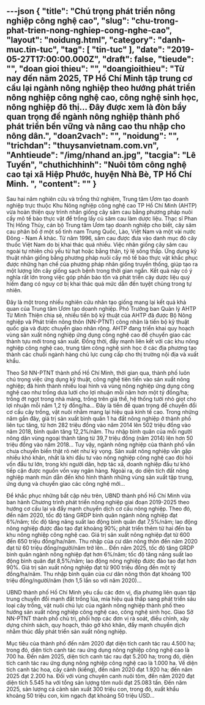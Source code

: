 ---json
{
    "title": "Chú trọng phát triển nông nghiệp công nghệ cao",
    "slug": "chu-trong-phat-trien-nong-nghiep-cong-nghe-cao",
    "layout": "noidung.html",
    "category": "danh-muc.tin-tuc",
    "tag": [
        "tin-tuc"
    ],
    "date": "2019-05-27T17:00:00.000Z",
    "draft": false,
    "tieude": "",
    "doan gioi thieu": "",
    "doangioithieu": "Từ nay đến năm 2025, TP Hồ Chí Minh tập trung cơ cấu lại ngành nông nghiệp theo hướng phát triển nông nghiệp công nghệ cao, công nghệ sinh học, nông nghiệp đô thị... Ðây được xem là đòn bẩy quan trọng để ngành nông nghiệp thành phố phát triển bền vững và nâng cao thu nhập cho nông dân.",
    "doan2vach": "",
    "noidung": "",
    "trichdan": "thuysanvietnam.com.vn",
    "Anhtieude": "/img/nhand an.jpg",
    "tacgia": "Lê Tuyến",
    "chuthichhinh": "Nuôi tôm công nghệ cao tại xã Hiệp Phước, huyện Nhà Bè, TP Hồ Chí Minh. ",
    "__content__": ""
}
---
<p>Sau hai năm nghi&ecirc;n cứu v&agrave; trồng thử nghiệm, Trung t&acirc;m Ươm tạo doanh nghiệp trực thuộc Khu N&ocirc;ng nghiệp c&ocirc;ng nghệ cao TP Hồ Ch&iacute; Minh (AHTP) vừa ho&agrave;n thiện quy tr&igrave;nh nh&acirc;n giống c&acirc;y s&acirc;m cau bằng phương ph&aacute;p nu&ocirc;i cấy m&ocirc; tế b&agrave;o thực vật để trồng lấy củ s&acirc;m cau l&agrave;m dược liệu. Thạc sĩ Phan Thị Hồng Thủy, c&aacute;n bộ Trung t&acirc;m Ươm tạo doanh nghiệp cho biết, c&acirc;y s&acirc;m cau ph&acirc;n bố ở một số tỉnh nam Trung Quốc, L&agrave;o, Việt Nam v&agrave; một v&agrave;i nước &ETH;&ocirc;ng - Nam &Aacute; kh&aacute;c. Từ năm 1996, s&acirc;m cau được đưa v&agrave;o danh mục đỏ c&acirc;y thuốc Việt Nam do bị khai th&aacute;c qu&aacute; nhiều. Việc nh&acirc;n giống c&acirc;y s&acirc;m cau ngo&agrave;i tự nhi&ecirc;n chủ yếu từ hạt hoặc bằng th&acirc;n, tỷ lệ sống thấp. Ứng dụng kỹ thuật nh&acirc;n giống bằng phương ph&aacute;p nu&ocirc;i cấy m&ocirc; tế b&agrave;o thực vật khắc phục được những hạn chế của phương ph&aacute;p nh&acirc;n giống truyền thống, gi&uacute;p tạo ra một lượng lớn c&acirc;y giống sạch bệnh trong thời gian ngắn. Kết quả n&agrave;y c&oacute; &yacute; nghĩa rất lớn trong việc g&oacute;p phần bảo tồn v&agrave; ph&aacute;t triển c&acirc;y dược liệu qu&yacute; hiếm đang c&oacute; nguy cơ bị khai th&aacute;c qu&aacute; mức dẫn đến tuyệt chủng trong tự nhi&ecirc;n.</p>

<p>&ETH;&acirc;y l&agrave; một trong nhiều nghi&ecirc;n cứu nh&acirc;n tạo giống mang lại kết quả khả quan của Trung t&acirc;m Ươm tạo doanh nghiệp. Ph&oacute; Trưởng ban Quản l&yacute; AHTP Từ Minh Thiện chia sẻ, nhiều tiến bộ kỹ thuật của AHTP đ&atilde; được Bộ N&ocirc;ng nghiệp v&agrave; Ph&aacute;t triển n&ocirc;ng th&ocirc;n (NN-PTNT) c&ocirc;ng nhận l&agrave; tiến bộ kỹ thuật quốc gia v&agrave; được chuyển giao nh&acirc;n rộng. AHTP đang triển khai quy hoạch v&ugrave;ng sản xuất n&ocirc;ng nghiệp ứng dụng c&ocirc;ng nghệ cao để chuyển giao c&aacute;c th&agrave;nh tựu mới trong sản xuất. &ETH;ồng thời, đẩy mạnh li&ecirc;n kết với c&aacute;c khu n&ocirc;ng nghiệp c&ocirc;ng nghệ cao, trung t&acirc;m c&ocirc;ng nghệ sinh học ở c&aacute;c địa phương tạo th&agrave;nh c&aacute;c chuỗi ng&agrave;nh h&agrave;ng chủ lực cung cấp cho thị trường nội địa v&agrave; xuất khẩu.</p>

<p>Theo Sở NN-PTNT th&agrave;nh phố Hồ Ch&iacute; Minh, thời gian qua, th&agrave;nh phố lu&ocirc;n ch&uacute; trọng việc ứng dụng kỹ thuật, c&ocirc;ng nghệ ti&ecirc;n tiến v&agrave;o sản xuất n&ocirc;ng nghiệp; đ&atilde; h&igrave;nh th&agrave;nh nhiều loại h&igrave;nh v&agrave; v&ugrave;ng n&ocirc;ng nghiệp ứng dụng c&ocirc;ng nghệ cao như trồng dưa lưới cho lợi nhuận mỗi năm hơn một tỷ đồng/ha; trồng ớt ngọt trong nh&agrave; m&agrave;ng, trồng tr&ecirc;n gi&aacute; thể, hệ thống tưới nhỏ giọt cho lợi nhuận mỗi năm 1,2 tỷ đồng/ha&hellip; &ETH;&acirc;y l&agrave; tiền đề quan trọng để chuyển đổi cơ cấu c&acirc;y trồng, vật nu&ocirc;i nhằm mang lại hiệu quả kinh tế cao. Trong những năm gần đ&acirc;y, gi&aacute; trị sản xuất b&igrave;nh qu&acirc;n 1 ha đất n&ocirc;ng nghiệp ở th&agrave;nh phố li&ecirc;n tục tăng, từ hơn 282 triệu đồng v&agrave;o năm 2014 l&ecirc;n 502 triệu đồng v&agrave;o năm 2018, b&igrave;nh qu&acirc;n tăng 12,2%/năm. Thu nhập b&igrave;nh qu&acirc;n của mỗi người n&ocirc;ng d&acirc;n v&ugrave;ng ngoại th&agrave;nh tăng từ 39,7 triệu đồng (năm 2014) l&ecirc;n hơn 50 triệu đồng v&agrave;o năm 2018&hellip; Tuy vậy, ng&agrave;nh n&ocirc;ng nghiệp của th&agrave;nh phố vẫn chưa chuyển biến thật r&otilde; n&eacute;t như kỳ vọng. Sản xuất n&ocirc;ng nghiệp vẫn gặp nhiều kh&oacute; khăn, nhất l&agrave; khi đầu tư v&agrave;o n&ocirc;ng nghiệp c&ocirc;ng nghệ cao đ&ograve;i hỏi vốn đầu tư lớn, trong khi người d&acirc;n, hợp t&aacute;c x&atilde;, doanh nghiệp đầu tư kh&oacute; tiếp cận được nguồn vốn vay ng&acirc;n h&agrave;ng. Ngo&agrave;i ra, do diện t&iacute;ch đất n&ocirc;ng nghiệp manh m&uacute;n dẫn đến kh&oacute; h&igrave;nh th&agrave;nh những v&ugrave;ng sản xuất tập trung, ứng dụng v&agrave; chuyển giao c&aacute;c c&ocirc;ng nghệ mới&hellip;</p>

<p>Để khắc phục những bất cập n&ecirc;u tr&ecirc;n, UBND th&agrave;nh phố Hồ Ch&iacute; Minh vừa ban h&agrave;nh Chương tr&igrave;nh ph&aacute;t triển n&ocirc;ng nghiệp giai đoạn 2019-2025 theo hướng cơ cấu lại v&agrave; đẩy mạnh chuyển dịch cơ cấu n&ocirc;ng nghiệp. Theo đ&oacute;, đến năm 2020, tốc độ tăng GRDP b&igrave;nh qu&acirc;n ng&agrave;nh n&ocirc;ng nghiệp đạt 6%/năm; tốc độ tăng năng suất lao động b&igrave;nh qu&acirc;n đạt 7,5%/năm; lao động n&ocirc;ng nghiệp được đ&agrave;o tạo đạt khoảng 90%; ph&aacute;t triển th&ecirc;m từ hai đến ba khu n&ocirc;ng nghiệp c&ocirc;ng nghệ cao. Gi&aacute; trị sản xuất n&ocirc;ng nghiệp đạt từ 600 đến 650 triệu đồng/ha/năm. Thu nhập của cư d&acirc;n n&ocirc;ng th&ocirc;n đến năm 2020 đạt từ 60 triệu đồng/người/năm trở l&ecirc;n&hellip; &ETH;ến năm 2025, tốc độ tăng GRDP b&igrave;nh qu&acirc;n ng&agrave;nh n&ocirc;ng nghiệp đạt hơn 6%/năm; tốc độ tăng năng suất lao động b&igrave;nh qu&acirc;n đạt 8,5%/năm; lao động n&ocirc;ng nghiệp được đ&agrave;o tạo đạt hơn 90%. Gi&aacute; trị sản xuất n&ocirc;ng nghiệp đạt từ 900 triệu đồng đến một tỷ đồng/ha/năm. Thu nhập b&igrave;nh qu&acirc;n của cư d&acirc;n n&ocirc;ng th&ocirc;n đạt khoảng 100 triệu đồng/người/năm (hơn 1,5 lần so với năm 2020)...</p>

<p>UBND th&agrave;nh phố Hồ Ch&iacute; Minh y&ecirc;u cầu c&aacute;c đơn vị, địa phương li&ecirc;n quan tập trung chuyển đổi mạnh đất trồng l&uacute;a, m&iacute;a hiệu quả thấp sang ph&aacute;t triển s&aacute;u loại c&acirc;y trồng, vật nu&ocirc;i chủ lực của ng&agrave;nh n&ocirc;ng nghiệp th&agrave;nh phố theo hướng sản xuất n&ocirc;ng nghiệp c&ocirc;ng nghệ cao, c&ocirc;ng nghệ sinh học. Giao Sở NN-PTNT th&agrave;nh phố chủ tr&igrave;, phối hợp c&aacute;c đơn vị r&agrave; so&aacute;t, điều chỉnh, x&acirc;y dựng ch&iacute;nh s&aacute;ch, quy hoạch, th&aacute;o gỡ kh&oacute; khăn, đẩy mạnh chuyển dịch nhằm th&uacute;c đẩy ph&aacute;t triển sản xuất n&ocirc;ng nghiệp.</p>

<p>Mục ti&ecirc;u của th&agrave;nh phố đến năm 2020 đạt diện t&iacute;ch canh t&aacute;c rau 4.500 ha; trong đ&oacute;, diện t&iacute;ch canh t&aacute;c rau ứng dụng n&ocirc;ng nghiệp c&ocirc;ng nghệ cao l&agrave; 700 ha. &ETH;ến năm 2025, diện t&iacute;ch canh t&aacute;c rau đạt 5.200 ha; trong đ&oacute;, diện t&iacute;ch canh t&aacute;c rau ứng dụng n&ocirc;ng nghiệp c&ocirc;ng nghệ cao l&agrave; 1.000 ha. Về diện t&iacute;ch canh t&aacute;c hoa, c&acirc;y cảnh (kiểng), đến năm 2020 đạt 1.920 ha; đến năm 2025 đạt 2.200 ha. &ETH;ối với v&ugrave;ng chuy&ecirc;n canh nu&ocirc;i t&ocirc;m, đến năm 2020 đạt diện t&iacute;ch 5.545 ha với tổng sản lượng t&ocirc;m nu&ocirc;i đạt 25.083 tấn. &ETH;ến năm 2025, sản lượng c&aacute; cảnh sản xuất 300 triệu con, trong đ&oacute;, xuất khẩu khoảng 50 triệu con, kim ngạch đạt khoảng 50 triệu USD&hellip;</p>
